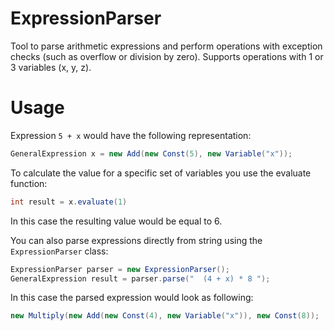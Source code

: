 # ExpressionParser

Tool to parse arithmetic expressions and perform operations with exception checks (such as overflow or division by zero). Supports operations with 1 or 3 variables (x, y, z).

# Usage

Expression `5 + x` would have the following representation:

```java
GeneralExpression x = new Add(new Const(5), new Variable("x"));
```

To calculate the value for a specific set of variables you use the evaluate function:

```java
int result = x.evaluate(1)
```

In this case the resulting value would be equal to 6.


You can also parse expressions directly from string using the `ExpressionParser` class:

```java
ExpressionParser parser = new ExpressionParser();
GeneralExpression result = parser.parse("  (4 + x) * 8 ");
```

In this case the parsed expression would look as following:

```java
new Multiply(new Add(new Const(4), new Variable("x")), new Const(8));
```
